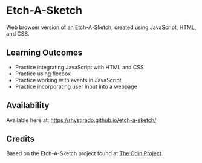# Etch-A-Sketch

Web browser version of an Etch-A-Sketch, created using JavaScript, HTML, and CSS.

## Learning Outcomes

- Practice integrating JavaScript with HTML and CSS
- Practice using flexbox
- Practice working with events in JavaScript
- Practice incorporating user input into a webpage

## Availability

Available here at: https://rhystirado.github.io/etch-a-sketch/

## Credits

Based on the Etch-A-Sketch project found at [The Odin Project](https://www.theodinproject.com/lessons/foundations-etch-a-sketch).